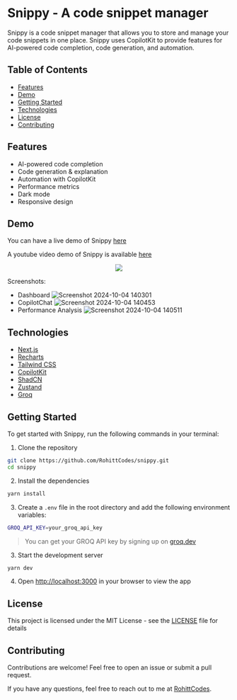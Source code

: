 # Snippy - A code snippet manager
Snippy is a code snippet manager that allows you to store and manage your code snippets in one place. Snippy uses CopilotKit to provide features for AI-powered code completion, code generation, and automation.

## Table of Contents
- [Features](#features)
- [Demo](#demo)
- [Getting Started](#getting-started)
- [Technologies](#technologies)
- [License](#license)
- [Contributing](#contributing)

## Features
- AI-powered code completion
- Code generation & explanation
- Automation with CopilotKit
- Performance metrics
- Dark mode
- Responsive design

## Demo

You can have a live demo of Snippy [here](https://snippy-rohith-singhs-projects.vercel.app)

A youtube video demo of Snippy is available [here](https://youtu.be/Vs88ft7mKx8)

<p align="center">
    <a href="https://www.youtube.com/watch?v=Vs88ft7mKx8">
        <img src="https://img.freepik.com/free-vector/modern-red-video-media-player-template_1017-23409.jpg"/>
    </a>
</p>


Screenshots:
- Dashboard
![Screenshot 2024-10-04 140301](https://github.com/user-attachments/assets/c18f6013-22b3-4433-953f-dc92e9dee322)
- CopilotChat
![Screenshot 2024-10-04 140453](https://github.com/user-attachments/assets/1e8e5c18-a8ec-46c1-bfcc-b7fffe923e02)
- Performance Analysis
![Screenshot 2024-10-04 140511](https://github.com/user-attachments/assets/a8d716a5-793b-433c-ac19-71e264a97baa)

## Technologies
- [Next.js](https://nextjs.org)
- [Recharts](https://recharts.org)
- [Tailwind CSS](https://tailwindcss.com)
- [CopilotKit](https://copilotkit.ai)
- [ShadCN](https://ui.shadcn.com)
- [Zustand](https://zustand.docs.pmnd.rs)
- [Groq](https://groq.com)

## Getting Started
To get started with Snippy, run the following commands in your terminal:

1. Clone the repository
```bash
git clone https://github.com/RohittCodes/snippy.git
cd snippy
```

2. Install the dependencies
```bash
yarn install
```

3. Create a `.env` file in the root directory and add the following environment variables:
```bash
GROQ_API_KEY=your_groq_api_key
```
> You can get your GROQ API key by signing up on [groq.dev](https://groq.com)

3. Start the development server
```bash
yarn dev
```

4. Open [http://localhost:3000](http://localhost:3000) in your browser to view the app

## License
This project is licensed under the MIT License - see the [LICENSE](LICENSE) file for details

## Contributing
Contributions are welcome! Feel free to open an issue or submit a pull request.

If you have any questions, feel free to reach out to me at [RohittCodes](https://x.com/RohittCodes).
